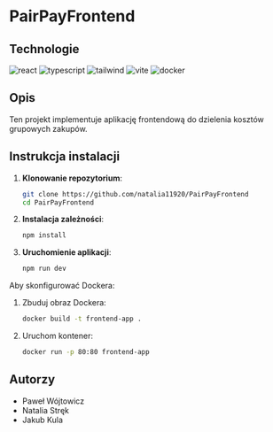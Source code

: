 # PairPayFrontend

## Technologie
![react]
![typescript]
![tailwind]
![vite]
![docker]
## Opis
Ten projekt implementuje aplikację frontendową do dzielenia kosztów grupowych zakupów.

## Instrukcja instalacji

1. **Klonowanie repozytorium**:
   ```bash
   git clone https://github.com/natalia11920/PairPayFrontend
   cd PairPayFrontend
   ```

2. **Instalacja zależności**:
   ```bash
   npm install
   ```

3. **Uruchomienie aplikacji**:
   ```bash
   npm run dev
   ```

Aby skonfigurować Dockera:
1. Zbuduj obraz Dockera:
   ```bash
   docker build -t frontend-app .
   ```
2. Uruchom kontener:
   ```bash
   docker run -p 80:80 frontend-app
   ```


## Autorzy
- Paweł Wójtowicz
- Natalia Stręk
- Jakub Kula


[react]: https://img.shields.io/badge/React-20232A?style=for-the-badge&logo=react&logoColor=61DAFB
[vite]: https://img.shields.io/badge/Vite-B73BFE?style=for-the-badge&logo=vite&logoColor=FFD62E
[tailwind]: https://img.shields.io/badge/Tailwind_CSS-38B2AC?style=for-the-badge&logo=tailwind-css&logoColor=white
[typescript]: https://img.shields.io/badge/TypeScript-007ACC?style=for-the-badge&logo=typescript&logoColor=white
[docker]: https://img.shields.io/badge/Docker-2CA5E0?style=for-the-badge&logo=docker&logoColor=white
